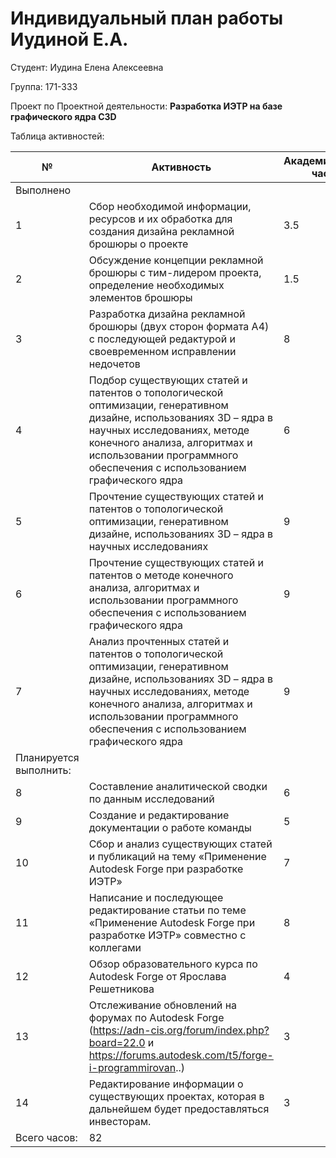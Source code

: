 # **Индивидуальный план работы Иудиной Е.А.**

Студент: Иудина Елена Алексеевна

Группа: 171-333

Проект по Проектной деятельности: **Разработка ИЭТР на базе графического ядра C3D**

Таблица активностей:

| № | Активность | Академические часы |
| --- | --- | --- |
| Выполнено |
| 1 | Сбор необходимой информации, ресурсов и их обработка для создания дизайна рекламной брошюры о проекте | 3.5 |
| 2 | Обсуждение концепции рекламной брошюры с тим-лидером проекта, определение необходимых элементов брошюры | 1.5 |
| 3 | Разработка дизайна рекламной брошюры (двух сторон формата А4) с последующей редактурой и своевременном исправлении недочетов | 8 |
| 4 | Подбор существующих статей и патентов о топологической оптимизации, генеративном дизайне, использованиях 3D – ядра в научных исследованиях, методе конечного анализа, алгоритмах и использовании программного обеспечения с использованием графического ядра | 6 |
| 5 | Прочтение существующих статей и патентов о топологической оптимизации, генеративном дизайне, использованиях 3D – ядра в научных исследованиях | 9 |
| 6 | Прочтение существующих статей и патентов о методе конечного анализа, алгоритмах и использовании программного обеспечения с использованием графического ядра | 9 |
| 7 | Анализ прочтенных статей и патентов о топологической оптимизации, генеративном дизайне, использованиях 3D – ядра в научных исследованиях, методе конечного анализа, алгоритмах и использовании программного обеспечения с использованием графического ядра | 9 |
| Планируется выполнить: |
| 8 | Составление аналитической сводки по данным исследований | 6 |
| 9 | Создание и редактирование документации о работе команды | 5 |
| 10 | Сбор и анализ существующих статей и публикаций на тему «Применение Autodesk Forge при разработке ИЭТР» | 7 |
| 11 | Написание и последующее редактирование статьи по теме  «Применение Autodesk Forge при разработке ИЭТР» совместно с коллегами | 8 |
| 12 | Обзор образовательного курса по Autodesk Forge от Ярослава Решетникова | 4 |
| 13 | Отслеживание обновлений на форумах по Autodesk Forge (https://adn-cis.org/forum/index.php?board=22.0 и https://forums.autodesk.com/t5/forge-i-programmirovan..) | 3 |
| 14 | Редактирование информации о существующих проектах, которая в дальнейшем будет предоставляться инвесторам. | 3 |
| Всего часов: | 82 |